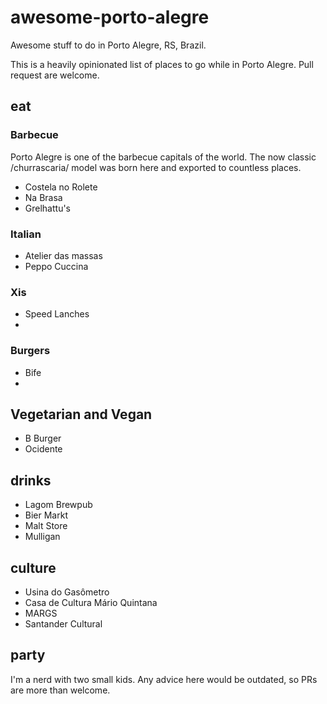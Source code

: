 # awesome-porto-alegre
Awesome stuff to do in Porto Alegre, RS, Brazil.

This is a heavily opinionated list of places to go while in Porto Alegre. Pull request are welcome.

## eat

### Barbecue

Porto Alegre is one of the barbecue capitals of the world. The now classic /churrascaria/ model was born here and exported to countless places.

* Costela no Rolete
* Na Brasa
* Grelhattu's

### Italian

* Atelier das massas
* Peppo Cuccina

### Xis

* Speed Lanches
* 

### Burgers

* Bife
* 

## Vegetarian and Vegan
* B Burger
* Ocidente

## drinks

* Lagom Brewpub
* Bier Markt
* Malt Store
* Mulligan

## culture

* Usina do Gasômetro
* Casa de Cultura Mário Quintana
* MARGS
* Santander Cultural

## party

I'm a nerd with two small kids. Any advice here would be outdated, so PRs are more than welcome.
